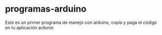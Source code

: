 # programas-arduino
Este es un primer programa de manejo con arduino, copia y paga el código en tu aplicación ardunio
